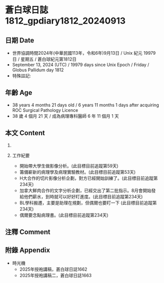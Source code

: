 [_metadata_:encoding]: - "utf-8"
[_metadata_:language]: - "zh-Hant-TW"
[_metadata_:fileformat]: - "markdown"
[_metadata_:MIME_type]: - "text/plain"
[_metadata_:markdown_version]: - "commonmark version 0.30"
[_metadata_:markdown_spec]: - "https://spec.commonmark.org/0.30/"

# 蒼白球日誌1812_gpdiary1812_20240913 #

## 日期 Date ##

* 世界協調時間2024年(中華民國113年，令和6年)9月13日 / Unix 紀元 19979 日 / 星期五 / 蒼白球紀元第1812日
* September 13, 2024 (UTC) / 19979 days since Unix Epoch / Friday / Globus Pallidum day 1812
* 特殊註記:

## 年齡 Age ##

* 38 years 4 months 21 days old / 6 years 11 months 1 days after acquiring ROC Surgical Pathology Licence
* 38 歲 4 個月 21 天 / 成為病理專科醫師 6 年 11 個月 1 天

## 本文 Content ##

1. 

2. 工作紀要

    - 開始帶大學生做影像分析。(此目標目前追蹤第59天)
    - 籌備嶄新的病理學及病理實驗教材。(此目標目前追蹤第53天)
    - H大合作的切片影像分析企劃，對方已經開始訓練了。(此目標目前追蹤第234天)
    - 加拿大鮮肉合作的文字分析企劃，已經交出了第二批指示。8月會開始發給他們薪水，到時就可以好好盯進度。(此目標目前追蹤第234天)
    - BL學科搬遷，主要是助理在規劃，但偶爾也要盯一下 (此目標目前追蹤第234天)
    - 偶爾要念點病理書。(此目標目前追蹤第234天)

## 注釋 Comment ##


## 附錄 Appendix ##

* 時光機
    - 2025年授袍講稿，蒼白球日誌1662
    - 2025年授袍講稿二，蒼白球日誌1663
